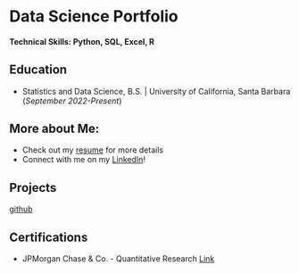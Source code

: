 # Data Science Portfolio

#### Technical Skills: Python, SQL, Excel, R

## Education
- Statistics and Data Science, B.S. | University of California, Santa Barbara (_September 2022-Present_)

## More about Me:
- Check out my [resume](/assets/img/Jan25ResumePDF.pdf) for more details
- Connect with me on my [LinkedIn](www.linkedin.com/in/kaiabarker)! 

## Projects
[github]()


## Certifications
- JPMorgan Chase & Co. - Quantitative Research [Link](https://forage-uploads-prod.s3.amazonaws.com/completion-certificates/Sj7temL583QAYpHXD/bWqaecPDbYAwSDqJy_Sj7temL583QAYpHXD_6RRBf64d8NkhWbd9x_1744139435558_completion_certificate.pdf)
  


